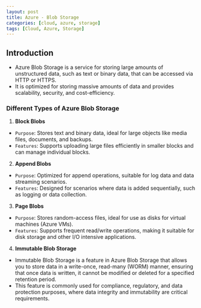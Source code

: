 ```yaml
---
layout: post
title: Azure - Blob Storage
categories: [cloud, azure, storage]
tags: [Cloud, Azure, Storage]
---
```


## Introduction
- Azure Blob Storage is a service for storing large amounts of unstructured data, such as text or binary data, that can be accessed via HTTP or HTTPS. 
- It is optimized for storing massive amounts of data and provides scalability, security, and cost-efficiency.

### Different Types of Azure Blob Storage
1. **Block Blobs**
- `Purpose`: Stores text and binary data, ideal for large objects like media files, documents, and backups.
- `Features`: Supports uploading large files efficiently in smaller blocks and can manage individual blocks.

2. **Append Blobs**
- `Purpose`: Optimized for append operations, suitable for log data and data streaming scenarios.
- `Features`: Designed for scenarios where data is added sequentially, such as logging or data collection.

3. **Page Blobs**
- `Purpose`: Stores random-access files, ideal for use as disks for virtual machines (Azure VMs).
- `Features`: Supports frequent read/write operations, making it suitable for disk storage and other I/O intensive applications.

4. **Immutable Blob Storage** 
- Immutable Blob Storage is a feature in Azure Blob Storage that allows you to store data in a write-once, read-many (WORM) manner, ensuring that once data is written, it cannot be modified or deleted for a specified retention period. 
- This feature is commonly used for compliance, regulatory, and data protection purposes, where data integrity and immutability are critical requirements.